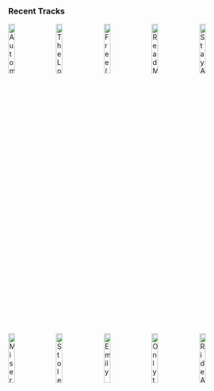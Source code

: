 ### Recent Tracks
[<img src='https://lastfm.freetls.fastly.net/i/u/300x300/ad484b533669379a1f09e2f854b3d37b.png' width='16%' height='16%' alt='Automatic'>](https://www.last.fm/music/the%2bmowgli%2527s/_/automatic)&nbsp;&nbsp;&nbsp;&nbsp;[<img src='https://lastfm.freetls.fastly.net/i/u/300x300/870d8a50338cda019f2827d14ba19f85.png' width='16%' height='16%' alt='The Longest Drive'>](https://www.last.fm/music/vhs%2bcollection/_/the%2blongest%2bdrive)&nbsp;&nbsp;&nbsp;&nbsp;[<img src='https://lastfm.freetls.fastly.net/i/u/300x300/0170809522a5fb778f791cd10bc315bf.png' width='16%' height='16%' alt='Free (with Drew Love)'>](https://www.last.fm/music/louis%2bthe%2bchild/_/free%2b%2528with%2bdrew%2blove%2529)&nbsp;&nbsp;&nbsp;&nbsp;[<img src='https://lastfm.freetls.fastly.net/i/u/300x300/462a88748d374862acdd38a0aab7ab2d.png' width='16%' height='16%' alt='Read My Mind'>](https://www.last.fm/music/the%2bkillers/_/read%2bmy%2bmind)&nbsp;&nbsp;&nbsp;&nbsp;[<img src='https://lastfm.freetls.fastly.net/i/u/300x300/5cd031decb842350dc8171e36b83641b.png' width='16%' height='16%' alt='Stay Awake'>](https://www.last.fm/music/dean%2blewis/_/stay%2bawake)&nbsp;&nbsp;&nbsp;&nbsp;<br>[<img src='https://lastfm.freetls.fastly.net/i/u/300x300/fec22838b5fe8c37ef3fd5e89a52bd15.png' width='16%' height='16%' alt='Misery'>](https://www.last.fm/music/michigander/_/misery)&nbsp;&nbsp;&nbsp;&nbsp;[<img src='https://lastfm.freetls.fastly.net/i/u/300x300/386267afa0bd4b5f9fc42137973dc61d.png' width='16%' height='16%' alt='Stole The Show'>](https://www.last.fm/music/kygo/_/stole%2bthe%2bshow)&nbsp;&nbsp;&nbsp;&nbsp;[<img src='https://lastfm.freetls.fastly.net/i/u/300x300/8467b0c0a2e160e174facf141c1b1614.png' width='16%' height='16%' alt='Emily'>](https://www.last.fm/music/two%2bfriends/_/emily)&nbsp;&nbsp;&nbsp;&nbsp;[<img src='https://lastfm.freetls.fastly.net/i/u/300x300/124d18bbd0eb42f8941431733c5e8783.png' width='16%' height='16%' alt='Only the Good Die Young'>](https://www.last.fm/music/billy%2bjoel/_/only%2bthe%2bgood%2bdie%2byoung)&nbsp;&nbsp;&nbsp;&nbsp;[<img src='https://lastfm.freetls.fastly.net/i/u/300x300/7242f96999775751856a27a0eda79660.png' width='16%' height='16%' alt='Ride Away'>](https://www.last.fm/music/opposite%2bthe%2bother/_/ride%2baway)&nbsp;&nbsp;&nbsp;&nbsp;<br>